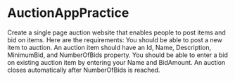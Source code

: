 # AuctionAppPractice
Create a single page auction website that enables people to post items and bid on items.  Here are the requirements: You should be able to post a new item to auction. An auction item should have an Id, Name, Description, MinimumBid, and NumberOfBids property. You should be able to enter a bid on existing auction item by entering your Name and BidAmount. An auction closes automatically after NumberOfBids is reached.

